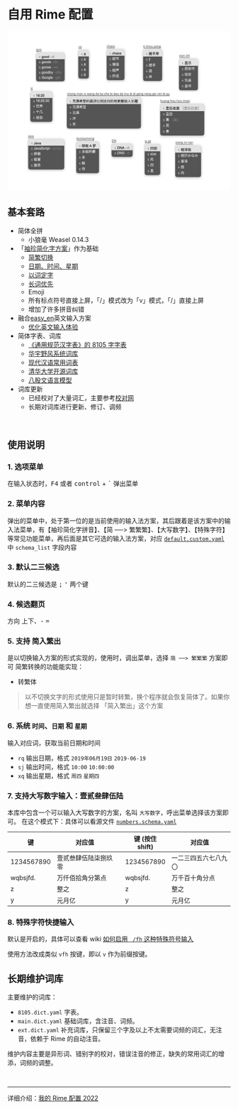 # 自用 Rime 配置

![demo](./demo.jpeg)

## 基本套路

-   简体全拼
    - 小狼毫 Weasel 0.14.3
-   「[袖珍简化字方案](https://github.com/rime/rime-pinyin-simp)」作为基础
    - [简繁切换](https://github.com/rime/home/issues/388#issuecomment-504572224)
    - [日期、时间、星期](https://github.com/KyleBing/rime-wubi86-jidian)
    - [以词定字](https://github.com/BlindingDark/rime-lua-select-character)
    - [长词优先](https://github.com/tumuyan/rime-melt/blob/master/lua/melt.lua)
    - Emoji
    - 所有标点符号直接上屏，「/」模式改为「v」模式，「/」直接上屏
    - 增加了许多拼音纠错
-   融合[easy_en](https://github.com/BlindingDark/rime-easy-en)英文输入方案
    - [优化英文输入体验](https://dvel.me/posts/make-rime-en-better/)
-   简体字表、词库
    -   [《通用规范汉字表》的 8105 字字表](https://github.com/iDvel/The-Table-of-General-Standard-Chinese-Characters)
    -   [华宇野风系统词库](http://bbs.pinyin.thunisoft.com/forum.php?mod=viewthread&tid=30049)
    -   [现代汉语常用词表](https://gist.github.com/indiejoseph/eae09c673460aa0b56db)
    -   [清华大学开源词库](https://github.com/thunlp/THUOCL)
    -   [八股文语言模型](https://github.com/lotem/rime-octagram-data/tree/hans)
-   词库更新
    - 已经校对了大量词汇，主要参考[校对网](http://www.jiaodui.com/bbs/)
    - 长期对词库进行更新、修订、调频


<br>

## 使用说明

### 1. 选项菜单
在输入状态时，<kbd>F4</kbd> 或者 <kbd>control</kbd> + <kbd>`</kbd> 弹出菜单

### 2. 菜单内容
弹出的菜单中，处于第一位的是当前使用的输入法方案，其后跟着是该方案中的输入法菜单，有【袖珍简化字拼音】、【简 ──> 繁繁繁】、【大写数字】、【特殊字符】等常见功能菜单，再后面是其它可选的输入法方案，对应 [`default.custom.yaml`](https://github.com/appleshan/fcitx5-rime-dict/blob/main/default.custom.yaml) 中 `schema_list` 字段内容

### 3. 默认二三候选
默认的二三候选是 <kbd>;</kbd> <kbd>'</kbd> 两个键

### 4. 候选翻页
方向 <kbd>上</kbd><kbd>下</kbd>、<kbd>-</kbd> <kbd>=</kbd>

### 5. 支持 简入繁出
是以切换输入方案的形式实现的，使用时，调出菜单，选择 `简 ──> 繁繁繁` 方案即可
简繁转换的功能能实现：
- 转繁体
> 以不切换文字的形式使用只是暂时转繁，换个程序就会恢复简体了。如果你想一直使用简入繁出就选择 「简入繁出」这个方案

### 6. 系统 `时间`、`日期` 和 `星期`
输入对应词，获取当前日期和时间
- `rq` 输出日期，格式 `2019年06月19日` `2019-06-19`
- `sj` 输出时间，格式 `10:00` `10:00:00`
- `xq` 输出星期，格式 `周四` `星期四`

### 7. 支持大写数字输入：壹贰叁肆伍陆
本库中包含一个可以输入大写数字的方案，名叫 `大写数字`，呼出菜单选择该方案即可。
在这个模式下：具体可以看源文件 [`numbers.schema.yaml`](https://github.com/appleshan/fcitx5-rime-dict/blob/main/numbers.schema.yaml)


| 键           | 对应值             | | 键 (按住 shift) | 对应值            |
|-------------|--------------------|---|-----------|-------------------|
| 1234567890  | 壹贰叁肆伍陆柒捌玖零  | | 1234567890 | 一二三四五六七八九〇  |
| wqbsjfd.    | 万仟佰拾角分第点     | | wqbsjfd.   | 万千百十角分点       |
| z           | 整之               | | z          | 整之               |
| y           | 元月亿             | | y          | 元月亿             |

### 8. 特殊字符快捷输入
默认是开启的，具体可以查看 wiki [如何启用 ` /fh` 这种特殊符号输入](https://github.com/KyleBing/rime-wubi86-jidian/wiki/%E5%A6%82%E4%BD%95%E5%90%AF%E7%94%A8-%60--fh%60-%E8%BF%99%E7%A7%8D%E7%89%B9%E6%AE%8A%E7%AC%A6%E5%8F%B7%E8%BE%93%E5%85%A5)

使用方法改成类似 `vfh` 按键，即以 `v` 作为前缀按键。

## 长期维护词库

主要维护的词库：

- `8105.dict.yaml` 字表。
- `main.dict.yaml` 基础词库，含注音、词频。
- `ext.dict.yaml` 补充词库，只保留三个字及以上不太需要词频的词汇，无注音，依赖于 Rime 的自动注音。

维护内容主要是异形词、错别字的校对，错误注音的修正，缺失的常用词汇的增添，词频的调整。

<br>

---

详细介绍：[我的 Rime 配置 2022](https://dvel.me/posts/my-rime-setting-2022/)
